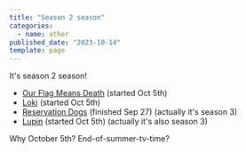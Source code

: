 ```yaml
---
title: "Season 2 season"
categories:
  - name: other
published_date: "2023-10-14"
template: page
---
```


It's season 2 season!

- [Our Flag Means Death](<https://en.wikipedia.org/wiki/Our_Flag_Means_Death#Season_2_(2023)>) (started Oct 5th)
- [Loki](<https://en.wikipedia.org/wiki/Loki_(TV_series)#Season_2_(2023)>) (started Oct 5th)
- [Reservation Dogs](<https://en.wikipedia.org/wiki/Reservation_Dogs#Season_3_(2023)>) (finished Sep 27) (actually it's season 3)
- [Lupin](<https://en.wikipedia.org/wiki/Lupin_(French_TV_series)#Part_3_(2023)>) (started Oct 5th) (actually it's also season 3)

Why October 5th? End-of-summer-tv-time?
